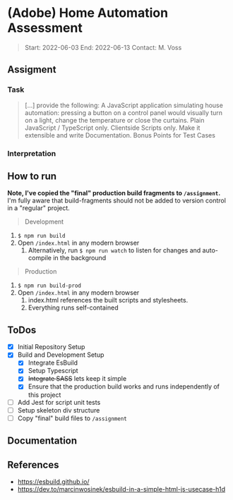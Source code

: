 # (Adobe) Home Automation Assessment

> Start: 2022-06-03
> End: 2022-06-13
> Contact: M. Voss

## Assigment

### Task

> [...] provide the following: A JavaScript application simulating house automation: pressing a button on a control
> panel would visually turn on a light, change the temperature or close the curtains.
> Plain JavaScript / TypeScript only.
> Clientside Scripts only.
> Make it extensible and write Documentation.
> Bonus Points for Test Cases

### Interpretation

## How to run

**Note, I've copied the "final" production build fragments to `/assignment`.**
I'm fully aware that build-fragments should not be added to version control in a "regular" project.

> Development

1. `$ npm run build`
2. Open `/index.html` in any modern browser
    1. Alternatively, run `$ npm run watch` to listen for changes and auto-compile in the background

> Production

1. `$ npm run build-prod`
2. Open `/index.html` in any modern browser
    1. index.html references the built scripts and stylesheets.
    2. Everything runs self-contained

## ToDos

- [x] Initial Repository Setup
- [x] Build and Development Setup
    - [x] Integrate EsBuild
    - [x] Setup Typescript
    - [x] ~~Integrate SASS~~ lets keep it simple
    - [x] Ensure that the production build works and runs independently of this project
- [ ] Add Jest for script unit tests 
- [ ] Setup skeleton div structure
- [ ] Copy "final" build files to `/assignment`

## Documentation

## References

- <https://esbuild.github.io/>
- <https://dev.to/marcinwosinek/esbuild-in-a-simple-html-js-usecase-h1d>
